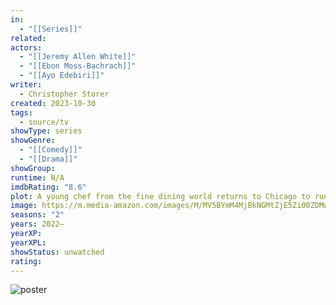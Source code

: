 ```yaml
---
in:
  - "[[Series]]"
related: 
actors:
  - "[[Jeremy Allen White]]"
  - "[[Ebon Moss-Bachrach]]"
  - "[[Ayo Edebiri]]"
writer:
  - Christopher Storer
created: 2023-10-30
tags:
  - source/tv
showType: series
showGenre:
  - "[[Comedy]]"
  - "[[Drama]]"
showGroup: 
runtime: N/A
imdbRating: "8.6"
plot: A young chef from the fine dining world returns to Chicago to run his family's sandwich shop.
image: https://m.media-amazon.com/images/M/MV5BYmM4MjBkNGMtZjE5Zi00ZDMwLWE5MjYtN2M0MTM2YTQ2MmNlXkEyXkFqcGdeQXVyMjkwOTAyMDU@._V1_SX300.jpg
seasons: "2"
years: 2022–
yearXP: 
yearXPL: 
showStatus: unwatched
rating:
---
```

![poster](https://m.media-amazon.com/images/M/MV5BYmM4MjBkNGMtZjE5Zi00ZDMwLWE5MjYtN2M0MTM2YTQ2MmNlXkEyXkFqcGdeQXVyMjkwOTAyMDU@._V1_SX300.jpg)


